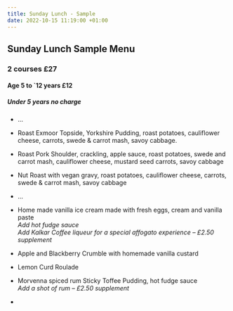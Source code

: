 ```yaml
---
title: Sunday Lunch - Sample
date: 2022-10-15 11:19:00 +01:00
---
```


## Sunday Lunch **Sample Menu**
### 2 courses £27
#### Age 5 to `12 years £12
##### Under 5 years no charge

* ...

* Roast Exmoor Topside, Yorkshire Pudding, roast potatoes, cauliflower cheese, carrots, swede & carrot mash, savoy cabbage.

* Roast Pork Shoulder, crackling, apple sauce, roast potatoes, swede and carrot mash, cauliflower cheese, mustard seed carrots, savoy cabbage

* Nut Roast with vegan gravy, roast potatoes, cauliflower cheese, carrots, swede & carrot mash, savoy cabbage

* ...

* Home made vanilla ice cream made with fresh eggs, cream and vanilla paste  
*Add hot fudge sauce*  
*Add Kalkar Coffee liqueur for a special affogato experience – £2.50 supplement*

* Apple and Blackberry Crumble with homemade vanilla custard

* Lemon Curd Roulade

* Morvenna spiced rum Sticky Toffee Pudding, hot fudge sauce  
*Add a shot of rum – £2.50 supplement*  

* 
